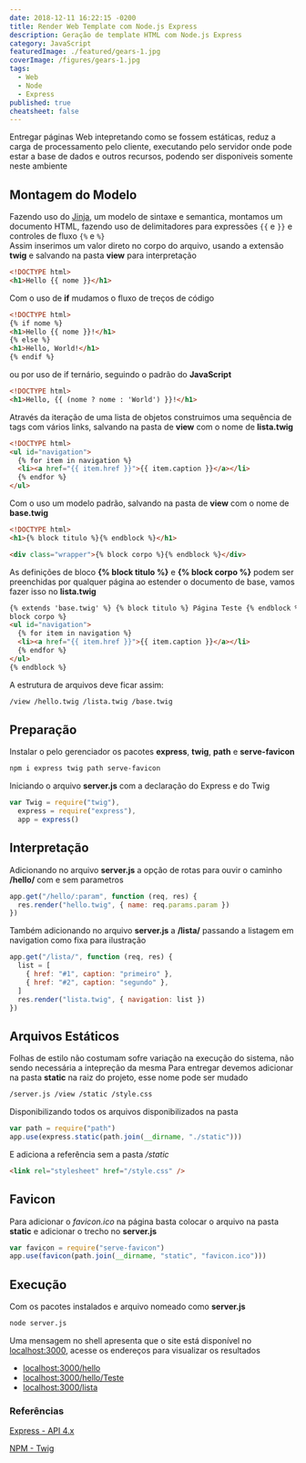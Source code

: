```yaml
---
date: 2018-12-11 16:22:15 -0200
title: Render Web Template com Node.js Express
description: Geração de template HTML com Node.js Express
category: JavaScript
featuredImage: ./featured/gears-1.jpg
coverImage: /figures/gears-1.jpg
tags:
  - Web
  - Node
  - Express
published: true
cheatsheet: false
---
```


Entregar páginas Web intepretando como se fossem estáticas, reduz a carga de processamento pelo cliente, executando pelo servidor onde pode estar a base de dados e outros recursos, podendo ser disponiveis somente neste ambiente

## Montagem do Modelo

Fazendo uso do [Jinja](http://jinja.pocoo.org/docs/2.10/templates/), um modelo de sintaxe e semantica, montamos um documento HTML, fazendo uso de delimitadores para expressões `{{` e `}}` e controles de fluxo `{%` e `%}`  
Assim inserimos um valor direto no corpo do arquivo, usando a extensão **twig** e salvando na pasta **view** para interpretação

```html
<!DOCTYPE html>
<h1>Hello {{ nome }}</h1>
```

Com o uso de **if** mudamos o fluxo de treços de código

```html
<!DOCTYPE html>
{% if nome %}
<h1>Hello {{ nome }}!</h1>
{% else %}
<h1>Hello, World!</h1>
{% endif %}
```

ou por uso de if ternário, seguindo o padrão do **JavaScript**

```html
<!DOCTYPE html>
<h1>Hello, {{ (nome ? nome : 'World') }}!</h1>
```

Através da iteração de uma lista de objetos construimos uma sequência de tags com vários links, salvando na pasta de **view** com o nome de **lista.twig**

```html
<!DOCTYPE html>
<ul id="navigation">
  {% for item in navigation %}
  <li><a href="{{ item.href }}">{{ item.caption }}</a></li>
  {% endfor %}
</ul>
```

Com o uso um modelo padrão, salvando na pasta de **view** com o nome de **base.twig**

```html
<!DOCTYPE html>
<h1>{% block titulo %}{% endblock %}</h1>

<div class="wrapper">{% block corpo %}{% endblock %}</div>
```

As definições de bloco **{% block titulo %}** e **{% block corpo %}** podem ser preenchidas por qualquer página ao estender o documento de base, vamos fazer isso no **lista.twig**

```html
{% extends 'base.twig' %} {% block titulo %} Página Teste {% endblock %} {%
block corpo %}
<ul id="navigation">
  {% for item in navigation %}
  <li><a href="{{ item.href }}">{{ item.caption }}</a></li>
  {% endfor %}
</ul>
{% endblock %}
```

A estrutura de arquivos deve ficar assim:

```html
/view /hello.twig /lista.twig /base.twig
```

## Preparação

Instalar o pelo gerenciador os pacotes **express**, **twig**, **path** e **serve-favicon**

```bash
npm i express twig path serve-favicon
```

Iniciando o arquivo **server.js** com a declaração do Express e do Twig

```javascript
var Twig = require("twig"),
  express = require("express"),
  app = express()
```

## Interpretação

Adicionando no arquivo **server.js** a opção de rotas para ouvir o caminho **/hello/** com e sem parametros

```javascript
app.get("/hello/:param", function (req, res) {
  res.render("hello.twig", { name: req.params.param })
})
```

Também adicionando no arquivo **server.js** a **/lista/** passando a listagem em navigation como fixa para ilustração

```javascript
app.get("/lista/", function (req, res) {
  list = [
    { href: "#1", caption: "primeiro" },
    { href: "#2", caption: "segundo" },
  ]
  res.render("lista.twig", { navigation: list })
})
```

## Arquivos Estáticos

Folhas de estilo não costumam sofre variação na execução do sistema, não sendo necessária a intepreção da mesma
Para entregar devemos adicionar na pasta **static** na raiz do projeto, esse nome pode ser mudado

```html
/server.js /view /static /style.css
```

Disponibilizando todos os arquivos disponibilizados na pasta

```javascript
var path = require("path")
app.use(express.static(path.join(__dirname, "./static")))
```

E adiciona a referência sem a pasta _/static_

```html
<link rel="stylesheet" href="/style.css" />
```

## Favicon

Para adicionar o _favicon.ico_ na página basta colocar o arquivo na pasta **static** e adicionar o trecho no **server.js**

```javascript
var favicon = require("serve-favicon")
app.use(favicon(path.join(__dirname, "static", "favicon.ico")))
```

## Execução

Com os pacotes instalados e arquivo nomeado como **server.js**

```bash
node server.js
```

Uma mensagem no shell apresenta que o site está disponível no [localhost:3000](localhost:3000), acesse os endereços para visualizar os resultados

- [localhost:3000/hello](localhost:3000/hello)
- [localhost:3000/hello/Teste](localhost:3000/hello/Teste)
- [localhost:3000/lista](localhost:3000/lista)

### Referências

[Express - API 4.x](http://expressjs.com/pt-br/api.html)

[NPM - Twig](https://www.npmjs.com/package/twig)
